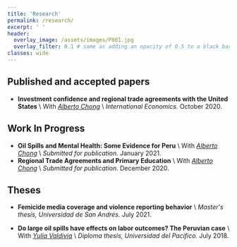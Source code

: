 ```yaml
---
title: 'Research'
permalink: /research/
excerpt: ' '
header:
  overlay_image: /assets/images/P001.jpg
  overlay_filter: 0.1 # same as adding an opacity of 0.5 to a black background
classes: wide
---
```


## Published and accepted papers

* **Investment confidence and regional trade agreements with the United States** \\
  With _[Alberto Chong](https://aysps.gsu.edu/profile/alberto-chong/)_ \\
  _International Economics._
  October 2020. <a href="https://www.sciencedirect.com/science/article/abs/pii/S211070172030086X"><i class="fas fa-fw fa-link zoom" style="font-size:20px;color:#0099cc" aria-hidden="true"></i></a>
  
## Work In Progress

* **Oil Spills and Mental Health: Some Evidence for Peru** \\
  With _[Alberto Chong](https://aysps.gsu.edu/profile/alberto-chong/)_ \\
  _Submitted for publication._
  January 2021.
* **Regional Trade Agreements and Primary Education** \\
  With _[Alberto Chong](https://aysps.gsu.edu/profile/alberto-chong/)_ \\
  _Submitted for publication._
  December 2020.
  
## Theses

* **Femicide media coverage and violence reporting behavior** \\
  _Master's thesis, Universidad de San Andrés._
  July 2021. <a href="https://repositorio.udesa.edu.ar/jspui/bitstream/10908/18510/1/%5bP%5d%5bW%5d%20T.M.%20Eco.%20Srebot%20Roeder%2c%20Carla%20Mar%c3%ada.pdf"><i class="fas fa-fw fa-file-pdf zoom" style="font-size:24px;color:#0099cc" aria-hidden="true"></i></a>

* **Do large oil spills have effects on labor outcomes? The Peruvian case** \\
  With _[Yulia Valdivia](https://pe.linkedin.com/in/yulia-valdivia-rivera-30596)_ \\
  _Diploma thesis, Universidad del Pacífico._
  July 2018. <a href="https://repositorio.up.edu.pe/bitstream/handle/11354/3006/DI17.pdf?sequence=1&isAllowed=y"><i class="fas fa-fw fa-file-pdf zoom" style="font-size:24px;color:#0099cc" aria-hidden="true"></i></a>
